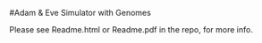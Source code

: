 #Adam & Eve Simulator with Genomes

Please see Readme.html or Readme.pdf in the repo, for more info.